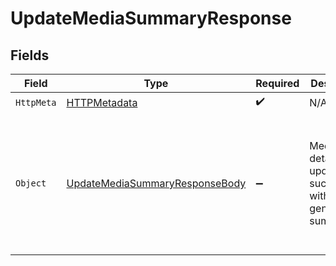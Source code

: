 # UpdateMediaSummaryResponse


## Fields

| Field                                                                                                        | Type                                                                                                         | Required                                                                                                     | Description                                                                                                  | Example                                                                                                      |
| ------------------------------------------------------------------------------------------------------------ | ------------------------------------------------------------------------------------------------------------ | ------------------------------------------------------------------------------------------------------------ | ------------------------------------------------------------------------------------------------------------ | ------------------------------------------------------------------------------------------------------------ |
| `HttpMeta`                                                                                                   | [HTTPMetadata](../../Models/Components/HTTPMetadata.md)                                                      | :heavy_check_mark:                                                                                           | N/A                                                                                                          |                                                                                                              |
| `Object`                                                                                                     | [UpdateMediaSummaryResponseBody](../../Models/Requests/UpdateMediaSummaryResponseBody.md)                    | :heavy_minus_sign:                                                                                           | Media details updated successfully with the generated summary                                                | {<br/>"success": true,<br/>"data": {<br/>"mediaId": "c695988b-ff84-42ae-bb21-10f284fedb0e",<br/>"isSummaryEnabled": true<br/>}<br/>} |